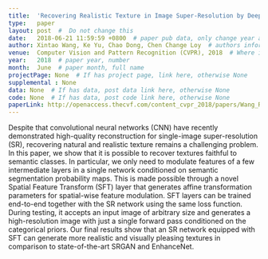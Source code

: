 ```yaml
---
title:  'Recovering Realistic Texture in Image Super-Resolution by Deep Spatial Feature Transform'  #  Paper title, covered by ''
type:   paper
layout: post  #  Do not change this
date:   2018-06-21 11:59:59 +0800  # paper pub data, only change year and month according to this format
author: Xintao Wang, Ke Yu, Chao Dong, Chen Change Loy  # authors information
venue:  Computer Vision and Pattern Recognition (CVPR), 2018  # Where it be, ICCV and CVPR remove IEEE Conference on, 
year:   2018  # paper year, number
month:  June  # paper month, full name
projectPage: None  # If has project page, link here, otherwise None
supplemental : None
data: None  # If has data, post data link here, otherwise None
code: None  # If has data, post code link here, otherwise None
paperLink: http://openaccess.thecvf.com/content_cvpr_2018/papers/Wang_Recovering_Realistic_Texture_CVPR_2018_paper.pdf  # post paper pdf link here
---
```


Despite that convolutional neural networks (CNN) have recently demonstrated high-quality reconstruction for single-image super-resolution (SR), recovering natural and realistic texture remains a challenging problem. In this paper, we show that it is possible to recover textures faithful to semantic classes. In particular, we only need to modulate features of a few intermediate layers in a single network conditioned on semantic segmentation probability maps. This is made possible through a novel Spatial Feature Transform (SFT) layer that generates affine transformation parameters for spatial-wise feature modulation. SFT layers can be trained end-to-end together with the SR network using the same loss function. During testing, it accepts an input image of arbitrary size and generates a high-resolution image with just a single forward pass conditioned on the categorical priors. Our final results show that an SR network equipped with SFT can generate more realistic and visually pleasing textures in comparison to state-of-the-art SRGAN and EnhanceNet.